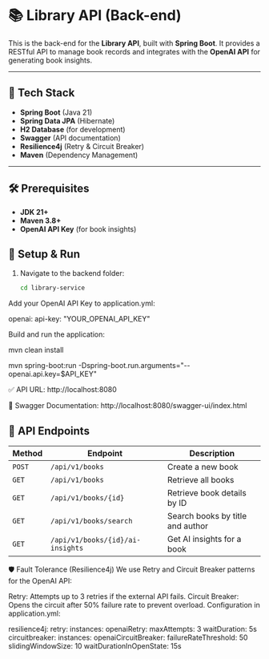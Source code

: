 # 📚 Library API (Back-end)

This is the back-end for the **Library API**, built with **Spring Boot**. It provides a RESTful API to manage book records and integrates with the **OpenAI API** for generating book insights.

---

## 🚀 Tech Stack
- **Spring Boot** (Java 21)
- **Spring Data JPA** (Hibernate)
- **H2 Database** (for development)
- **Swagger** (API documentation)
- **Resilience4j** (Retry & Circuit Breaker)
- **Maven** (Dependency Management)

---

## 🛠️ Prerequisites
- **JDK 21+**
- **Maven 3.8+**
- **OpenAI API Key** (for book insights)


## 🔧 Setup & Run

1. Navigate to the backend folder:
   ```bash
   cd library-service
Add your OpenAI API Key to application.yml:


openai:
  api-key: "YOUR_OPENAI_API_KEY"
  
Build and run the application:

mvn clean install

mvn spring-boot:run -Dspring-boot.run.arguments="--openai.api.key=$API_KEY"


✅ API URL: http://localhost:8080

🔗 Swagger Documentation: http://localhost:8080/swagger-ui/index.html

## 📑 API Endpoints

| Method | Endpoint                     | Description                         |
|--------|------------------------------|-------------------------------------|
| `POST` | `/api/v1/books`              | Create a new book                  |
| `GET`  | `/api/v1/books`              | Retrieve all books                 |
| `GET`  | `/api/v1/books/{id}`         | Retrieve book details by ID        |
| `GET`  | `/api/v1/books/search`       | Search books by title and author   |
| `GET`  | `/api/v1/books/{id}/ai-insights` | Get AI insights for a book    |

🛡️ Fault Tolerance (Resilience4j)
We use Retry and Circuit Breaker patterns for the OpenAI API:

Retry: Attempts up to 3 retries if the external API fails.
Circuit Breaker: Opens the circuit after 50% failure rate to prevent overload.
Configuration in application.yml:

resilience4j:
  retry:
    instances:
      openaiRetry:
        maxAttempts: 3
        waitDuration: 5s
  circuitbreaker:
    instances:
      openaiCircuitBreaker:
        failureRateThreshold: 50
        slidingWindowSize: 10
        waitDurationInOpenState: 15s
